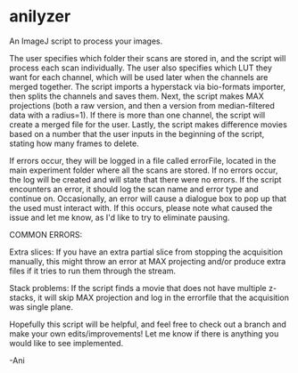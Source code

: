 # anilyzer
An ImageJ script to process your images.

The user specifies which folder their scans are stored in, and the script will process each scan individually.
The user also specifies which LUT they want for each channel, which will be used later when the channels are merged together.
The script imports a hyperstack via bio-formats importer, then splits the channels and saves them.
Next, the script makes MAX projections (both a raw version, and then a version from median-filtered data with a radius=1).
If there is more than one channel, the script will create a merged file for the user.
Lastly, the script makes difference movies based on a number that the user inputs in the beginning of the script, stating how many frames to delete.

If errors occur, they will be logged in a file called errorFile, located in the main experiment folder where all the scans are stored. If no errors occur, the log will be created and will state that there were no errors. If the script encounters an error, it should log the scan name and error type and continue on. Occasionally, an error will cause a dialogue box to pop up that the used must interact with. If this occurs, please note what caused the issue and let me know, as I'd like to try to eliminate pausing.

COMMON ERRORS:

Extra slices: If you have an extra partial slice from stopping the acquisition manually, this might throw an error at MAX projecting and/or produce extra files if it tries to run them through the stream. 

Stack problems: If the script finds a movie that does not have multiple z-stacks, it will skip MAX projection and log in the errorfile that the acquisition was single plane.

Hopefully this script will be helpful, and feel free to check out a branch and make your own edits/improvements!
Let me know if there is anything you would like to see implemented.

-Ani
